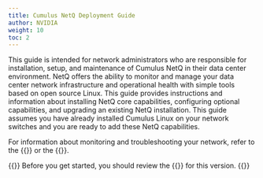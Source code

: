 ```yaml
---
title: Cumulus NetQ Deployment Guide
author: NVIDIA
weight: 10
toc: 2
---
```

This guide is intended for network administrators who are responsible for installation, setup, and maintenance of Cumulus NetQ in their data center environment. NetQ offers the ability to monitor and manage your data center network infrastructure and operational health with simple tools based on open source Linux. This guide provides instructions and information about installing NetQ core capabilities, configuring optional capabilities, and upgrading an existing NetQ installation. This guide assumes you have already installed Cumulus Linux on your network switches and you are ready to add these NetQ capabilities.

For information about monitoring and troubleshooting your network, refer to the {{<link url="Cumulus-NetQ-CLI-User-Guide">}} or the {{<link url="Cumulus-NetQ-UI-User-Guide">}}.

{{<notice tip>}}
Before you get started, you should review the {{<link title="Cumulus NetQ 3.0 Release Notes" text="release notes">}} for this version.
{{</notice>}}
